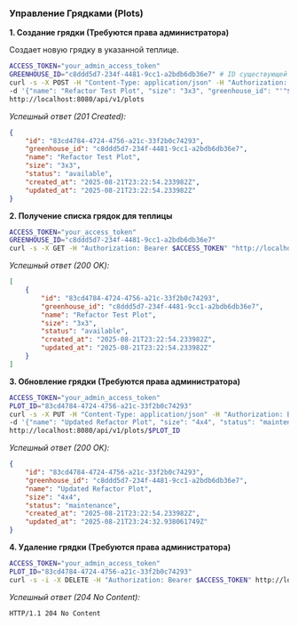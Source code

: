### Управление Грядками (Plots)

**1. Создание грядки (Требуются права администратора)**

Создает новую грядку в указанной теплице.

```bash
ACCESS_TOKEN="your_admin_access_token"
GREENHOUSE_ID="c8ddd5d7-234f-4481-9cc1-a2bdb6db36e7" # ID существующей теплицы
curl -s -X POST -H "Content-Type: application/json" -H "Authorization: Bearer $ACCESS_TOKEN" \
-d '{"name": "Refactor Test Plot", "size": "3x3", "greenhouse_id": "'"$GREENHOUSE_ID"'"}' \
http://localhost:8080/api/v1/plots
```

*Успешный ответ (201 Created):*
```json
{
    "id": "83cd4784-4724-4756-a21c-33f2b0c74293",
    "greenhouse_id": "c8ddd5d7-234f-4481-9cc1-a2bdb6db36e7",
    "name": "Refactor Test Plot",
    "size": "3x3",
    "status": "available",
    "created_at": "2025-08-21T23:22:54.233982Z",
    "updated_at": "2025-08-21T23:22:54.233982Z"
}
```

**2. Получение списка грядок для теплицы**

```bash
ACCESS_TOKEN="your_access_token"
GREENHOUSE_ID="c8ddd5d7-234f-4481-9cc1-a2bdb6db36e7"
curl -s -X GET -H "Authorization: Bearer $ACCESS_TOKEN" "http://localhost:8080/api/v1/plots?greenhouse_id=$GREENHOUSE_ID"
```

*Успешный ответ (200 OK):*
```json
[
    {
        "id": "83cd4784-4724-4756-a21c-33f2b0c74293",
        "greenhouse_id": "c8ddd5d7-234f-4481-9cc1-a2bdb6db36e7",
        "name": "Refactor Test Plot",
        "size": "3x3",
        "status": "available",
        "created_at": "2025-08-21T23:22:54.233982Z",
        "updated_at": "2025-08-21T23:22:54.233982Z"
    }
]
```

**3. Обновление грядки (Требуются права администратора)**

```bash
ACCESS_TOKEN="your_admin_access_token"
PLOT_ID="83cd4784-4724-4756-a21c-33f2b0c74293"
curl -s -X PUT -H "Content-Type: application/json" -H "Authorization: Bearer $ACCESS_TOKEN" \
-d '{"name": "Updated Refactor Plot", "size": "4x4", "status": "maintenance"}' \
http://localhost:8080/api/v1/plots/$PLOT_ID
```

*Успешный ответ (200 OK):*
```json
{
    "id": "83cd4784-4724-4756-a21c-33f2b0c74293",
    "greenhouse_id": "c8ddd5d7-234f-4481-9cc1-a2bdb6db36e7",
    "name": "Updated Refactor Plot",
    "size": "4x4",
    "status": "maintenance",
    "created_at": "2025-08-21T23:22:54.233982Z",
    "updated_at": "2025-08-21T23:24:32.938061749Z"
}
```

**4. Удаление грядки (Требуются права администратора)**

```bash
ACCESS_TOKEN="your_admin_access_token"
PLOT_ID="83cd4784-4724-4756-a21c-33f2b0c74293"
curl -s -i -X DELETE -H "Authorization: Bearer $ACCESS_TOKEN" http://localhost:8080/api/v1/plots/$PLOT_ID
```

*Успешный ответ (204 No Content):*
```
HTTP/1.1 204 No Content
```